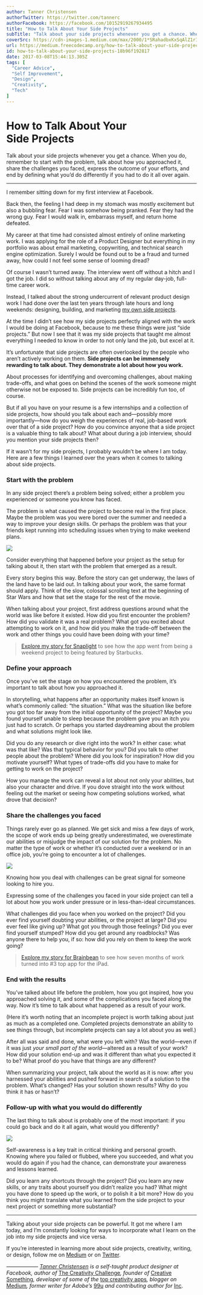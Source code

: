 ```yaml
---
author: Tanner Christensen
authorTwitter: https://twitter.com/tannerc
authorFacebook: https://facebook.com/10152919267934495
title: "How to Talk About Your Side Projects"
subTitle: "Talk about your side projects whenever you get a chance. When you do, remember to start with the problem, talk about how you approached i..."
coverSrc: https://cdn-images-1.medium.com/max/2000/1*SRahadbxKxSqAlZ1rIX8EQ.jpeg
url: https://medium.freecodecamp.org/how-to-talk-about-your-side-projects-18b96f192817
id: how-to-talk-about-your-side-projects-18b96f192817
date: 2017-03-08T15:44:13.305Z
tags: [
  "Career Advice",
  "Self Improvement",
  "Design",
  "Creativity",
  "Tech"
]
---
```

# How to Talk About Your Side Projects

Talk about your side projects whenever you get a chance. When you do, remember to start with the problem, talk about how you approached it, share the challenges you faced, express the outcome of your efforts, and end by defining what you’d do differently if you had to do it all over again.











* * *







I remember sitting down for my first interview at Facebook.

Back then, the feeling I had deep in my stomach was mostly excitement but also a bubbling fear. Fear I was somehow being pranked. Fear they had the wrong guy. Fear I would walk in, embarrass myself, and return home defeated.

My career at that time had consisted almost entirely of online marketing work. I was applying for the role of a Product Designer but everything in my portfolio was about email marketing, copywriting, and technical search engine optimization. Surely I would be found out to be a fraud and turned away, how could I not feel some sense of looming dread?

Of course I wasn’t turned away. The interview went off without a hitch and I got the job. I did so without talking about any of my regular day-job, full-time career work.

Instead, I talked about the strong undercurrent of relevant product design work I had done over the last ten years through late hours and long weekends: designing, building, and marketing [my own side projects](http://tannerc.com).

At the time I didn’t see how my side projects perfectly aligned with the work I would be doing at Facebook, because to me these things were just “side projects.” But now I see that it was my side projects that taught me almost everything I needed to know in order to not only land the job, but excel at it.

It’s unfortunate that side projects are often overlooked by the people who aren’t actively working on them. **Side projects can be immensely rewarding to talk about. They demonstrate a lot about how you work.**

About processes for identifying and overcoming challenges, about making trade-offs, and what goes on behind the scenes of the work someone might otherwise not be exposed to. Side projects can be incredibly fun too, of course.

But if all you have on your resume is a few internships and a collection of side projects, how should you talk about each and—possibly more importantly—how do you weigh the experiences of real, job-based work over that of a side project? How do you convince anyone that a side project is a valuable thing to talk about? What about during a job interview, should you mention your side projects then?

If it wasn’t for my side projects, I probably wouldn’t be where I am today. Here are a few things I learned over the years when it comes to talking about side projects.

### Start with the problem

In any side project there’s a problem being solved; either a problem you experienced or someone you know has faced.

The problem is what caused the project to become real in the first place. Maybe the problem was you were bored over the summer and needed a way to improve your design skills. Or perhaps the problem was that your friends kept running into scheduling issues when trying to make weekend plans.



![](https://cdn-images-1.medium.com/max/1200/1*MUurC-M3-mFi6BO3viQ6jA.jpeg)



Consider everything that happened before your project as the setup for talking about it, then start with the problem that emerged as a result.

Every story begins this way. Before the story can get underway, the laws of the land have to be laid out. In talking about your work, the same format should apply. Think of the slow, colossal scrolling text at the beginning of Star Wars and how that set the stage for the rest of the movie.

When talking about your project, first address questions around what the world was like before it existed. How did you first encounter the problem? How did you validate it was a real problem? What got you excited about attempting to work on it, and how did you make the trade-off between the work and other things you could have been doing with your time?

> [Explore my story for Snaplight](https://medium.com/@tannerc/oh-shit-my-weekend-project-turned-into-an-app-store-best-new-app-1fddf680778e#.r7krijks4) to see how the app went from being a weekend project to being featured by Starbucks.

### Define your approach

Once you’ve set the stage on how you encountered the problem, it’s important to talk about how you approached it.

In storytelling, what happens after an opportunity makes itself known is what’s commonly called: “the situation.” What was the situation like before you got too far away from the initial opportunity of the project? Maybe you found yourself unable to sleep because the problem gave you an itch you just had to scratch. Or perhaps you started daydreaming about the problem and what solutions might look like.

Did you do any research or dive right into the work? In either case: what was that like? Was that typical behavior for you? Did you talk to other people about the problem? Where did you look for inspiration? How did you motivate yourself? What types of trade-offs did you have to make for getting to work on the project?

How you manage the work can reveal a lot about not only your abilities, but also your character and drive. If you dove straight into the work without feeling out the market or seeing how competing solutions worked, what drove that decision?

### Share the challenges you faced

Things rarely ever go as planned. We get sick and miss a few days of work, the scope of work ends up being greatly underestimated, we overestimate our abilities or misjudge the impact of our solution for the problem. No matter the type of work or whether it’s conducted over a weekend or in an office job, you’re going to encounter a lot of challenges.



![](https://cdn-images-1.medium.com/max/1600/1*cpqLiCxfCYnTXN6uUys9sA.jpeg)



Knowing how you deal with challenges can be great signal for someone looking to hire you.

Expressing some of the challenges you faced in your side project can tell a lot about how you work under pressure or in less-than-ideal circumstances.

What challenges did you face when you worked on the project? Did you ever find yourself doubting your abilities, or the project at large? Did you ever feel like giving up? What got you through those feelings? Did you ever find yourself stumped? How did you get around any roadblocks? Was anyone there to help you, if so: how did you rely on them to keep the work going?

> [Explore my story for Brainbean](https://medium.com/@tannerc/how-i-turned-an-idea-into-a-hit-ipad-app-5726d9ab79f1#.7nq6paho5) to see how seven months of work turned into #3 top app for the iPad.

### End with the results

You’ve talked about life before the problem, how you got inspired, how you approached solving it, and some of the complications you faced along the way. Now it’s time to talk about what happened as a result of your work.

(Here it’s worth noting that an incomplete project is worth talking about just as much as a completed one. Completed projects demonstrate an ability to see things through, but incomplete projects can say a lot about you as well.)

After all was said and done, what were you left with? Was the world—even if it was just _your_ _small part of the world_—altered as a result of your work? How did your solution end-up and was it different than what you expected it to be? What proof do you have that things are any different?

When summarizing your project, talk about the world as it is now: after you harnessed your abilities and pushed forward in search of a solution to the problem. What’s changed? Has your solution shown results? Why do you think it has or hasn’t?

### Follow-up with what you would do differently

The last thing to talk about is probably one of the most important: if you could go back and do it all again, what would you differently?



![](https://cdn-images-1.medium.com/max/1200/1*oFwnfPrVx46U4vnpb9KmUA.jpeg)



Self-awareness is a key trait in critical thinking and personal growth. Knowing where you failed or flubbed, where you succeeded, and what you would do again if you had the chance, can demonstrate your awareness and lessons learned.

Did you learn any shortcuts through the project? Did you learn any new skills, or any traits about yourself you didn’t realize you had? What might you have done to speed up the work, or to polish it a bit more? How do you think you might translate what you learned from the side project to your next project or something more substantial?











* * *







Talking about your side projects can be powerful. It got me where I am today, and I’m constantly looking for ways to incorporate what I learn on the job into my side projects and vice versa.

If you’re interested in learning more about side projects, creativity, writing, or design, follow me on [Medium](http://medium.com/@tannerc) or on [Twitter](http://twitter.com/tannerc).

_——————_ [_Tanner Christensen_](http://tannerc.com) _is a self-taught product designer at Facebook, author of_ [The Creativity Challenge](http://creativitychallengebook.com/)_, founder of_ [Creative Something](http://creativesomething.net/)_, developer of some of the_ [top creativity apps](https://itunes.apple.com/us/developer/tanner-christensen/id421646590)_, blogger on_ [Medium](https://medium.com/@tannerc)_, former writer for Adobe’s_ [99u](http://99u.com/) _and contributing author for_ [Inc](http://www.inc.com/author/tanner-christensen).








